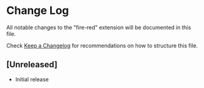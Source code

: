 # Change Log

All notable changes to the "fire-red" extension will be documented in this file.

Check [Keep a Changelog](http://keepachangelog.com/) for recommendations on how to structure this file.

## [Unreleased]

- Initial release
